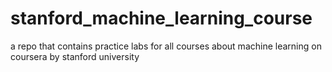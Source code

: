 # stanford_machine_learning_course
a repo that contains practice labs for all courses about machine learning on coursera by stanford university
